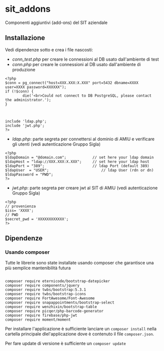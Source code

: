 # sit_addons

Componenti aggiuntivi (add-ons) del SIT aziendale

## Installazione

Vedi dipendenze sotto e crea i file nascosti:

- *conn_test.php*  per creare le connessioni al DB usato dall'ambiente di test
- *conn.php* per creare le connessioni al DB usato dall'ambiente di produzione

```
<?php 
$conn = pg_connect("host=XXX.XXX:X.XXX" port=5432 dbname=XXXX user=XXXX password=XXXXXX");
if (!$conn) {
        die('<br>Could not connect to DB PostgreSQL, please contact the administrator.');
}



include 'ldap.php';
include 'jwt.php';
?>
```

- *ldap.php*: parte segreta per connettersi al dominio di AMIU e verificare gli utenti (vedi autenticazione Gruppo Sigla)

```
<?php
$ldapDomain = "@domain.com"; 			// set here your ldap domain
$ldapHost = "ldap://XXX.XXX:X.XXX"; 	// set here your ldap host
$ldapPort = "389"; 						// ldap Port (default 389)
$ldapUser  = "USER"; 						// ldap User (rdn or dn)
$ldapPassword = "PWD";
?>
```

- *jwt.php*: parte segreta per creare jwt al SIT di AMIU (vedi autenticazione Gruppo Sigla)

```
<?php
// provenienza
$iss= 'XXXX';
// PWD
$secret_pwd = 'XXXXXXXXXXXX';
?>
```

## Dipendenze

### Usando composer

Tutte le librerie sono state installate usando composer che garantisce una più semplice mantenibilità futura

```

composer require eternicode/bootstrap-datepicker
composer require components/jquery
composer require twbs/bootstrap:5.3.1
composer require twbs/bootstrap-icons
composer require FortAwesome/Font-Awesome
composer require snapappointments/bootstrap-select
composer require wenzhixin/bootstrap-table
composer require picqer/php-barcode-generator
composer require firebase/php-jwt
composer require moment/moment
```

Per installare l'applicazione è sufficiente lanciare un `composer install` nella cartella principale dlel'applicazione dove è contenuto il file `composer.json`.

Per fare update di versione è sufficiente un `composer update`
